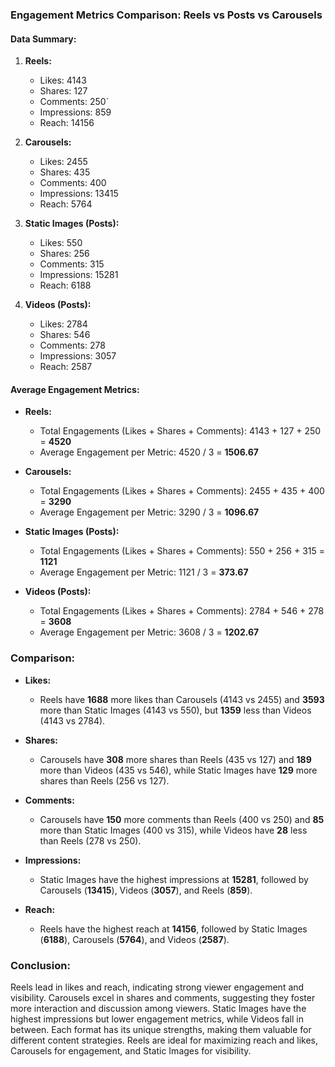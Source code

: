 ### Engagement Metrics Comparison: Reels vs Posts vs Carousels

#### Data Summary:
1. **Reels:**
   - Likes: 4143
   - Shares: 127
   - Comments: 250`
   - Impressions: 859
   - Reach: 14156

2. **Carousels:**
   - Likes: 2455
   - Shares: 435
   - Comments: 400
   - Impressions: 13415
   - Reach: 5764

3. **Static Images (Posts):**
   - Likes: 550
   - Shares: 256
   - Comments: 315
   - Impressions: 15281
   - Reach: 6188

4. **Videos (Posts):**
   - Likes: 2784
   - Shares: 546
   - Comments: 278
   - Impressions: 3057
   - Reach: 2587

#### Average Engagement Metrics:
- **Reels:**
  - Total Engagements (Likes + Shares + Comments): 4143 + 127 + 250 = **4520**
  - Average Engagement per Metric: 4520 / 3 = **1506.67**

- **Carousels:**
  - Total Engagements (Likes + Shares + Comments): 2455 + 435 + 400 = **3290**
  - Average Engagement per Metric: 3290 / 3 = **1096.67**

- **Static Images (Posts):**
  - Total Engagements (Likes + Shares + Comments): 550 + 256 + 315 = **1121**
  - Average Engagement per Metric: 1121 / 3 = **373.67**

- **Videos (Posts):**
  - Total Engagements (Likes + Shares + Comments): 2784 + 546 + 278 = **3608**
  - Average Engagement per Metric: 3608 / 3 = **1202.67**

### Comparison:
- **Likes:**
  - Reels have **1688** more likes than Carousels (4143 vs 2455) and **3593** more than Static Images (4143 vs 550), but **1359** less than Videos (4143 vs 2784).
  
- **Shares:**
  - Carousels have **308** more shares than Reels (435 vs 127) and **189** more than Videos (435 vs 546), while Static Images have **129** more shares than Reels (256 vs 127).
  
- **Comments:**
  - Carousels have **150** more comments than Reels (400 vs 250) and **85** more than Static Images (400 vs 315), while Videos have **28** less than Reels (278 vs 250).
  
- **Impressions:**
  - Static Images have the highest impressions at **15281**, followed by Carousels (**13415**), Videos (**3057**), and Reels (**859**).
  
- **Reach:**
  - Reels have the highest reach at **14156**, followed by Static Images (**6188**), Carousels (**5764**), and Videos (**2587**).

### Conclusion:
Reels lead in likes and reach, indicating strong viewer engagement and visibility. Carousels excel in shares and comments, suggesting they foster more interaction and discussion among viewers. Static Images have the highest impressions but lower engagement metrics, while Videos fall in between. Each format has its unique strengths, making them valuable for different content strategies. Reels are ideal for maximizing reach and likes, Carousels for engagement, and Static Images for visibility.